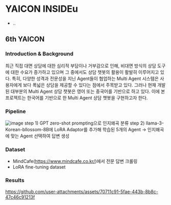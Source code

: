 # YAICON INSIDEu
- ..
## 6th YAICON

### Introduction & Background
최근 직접 대면 상담에 대한 심리적 부담이나 거부감으로 인해, 비대면 방식의 상담 도구에 대한 수요가 증가하고 있으며 그 중에서도 상담 챗봇의 활용이 활발히 이루어지고 있다. 특히, 다양한 성격과 전문성을 지닌 Agent들이 협업하는 Multi Agent 시스템은 사용자에게 보다 폭넓은 상담을 제공할 수 있다는 점에서 주목받고 있다. 그러나 현재 개발된 대부분의 Multi Agent 상담 챗봇은 영어 또는 중국어를 기반으로 하고 있다. 이에 본 프로젝트는 한국어를 기반으로 한 Multi Agent 상담 챗봇을 구현하고자 한다.

### Pipeline
![image](https://github.com/user-attachments/assets/5525af4e-fb84-4230-93e7-5719e393b94b)
step 1) GPT zero-shot prompting으로 인지왜곡 분류
step 2) llama-3-Korean-bllossom-8B에 LoRA Adaptor를 추가해 학습된 5개의 Agent -> 인지왜곡에 맞는 Agent 선택하여 답변 생성

### Dataset
- MindCafe(https://www.mindcafe.co.kr/)에서 전문 답변 크롤링
- LoRA fine-tuning dataset

### Results
https://github.com/user-attachments/assets/70711c91-5fae-443b-8b8c-47c46c91213f

